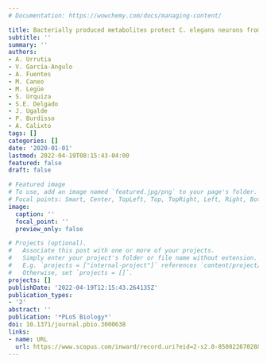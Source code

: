 ```yaml
---
# Documentation: https://wowchemy.com/docs/managing-content/

title: Bacterially produced metabolites protect C. elegans neurons from degeneration
subtitle: ''
summary: ''
authors:
- A. Urrutia
- V. García-Angulo
- A. Fuentes
- M. Caneo
- M. Legüe
- S. Urquiza
- S.E. Delgado
- J. Ugalde
- P. Burdisso
- A. Calixto
tags: []
categories: []
date: '2020-01-01'
lastmod: 2022-04-19T08:15:43-04:00
featured: false
draft: false

# Featured image
# To use, add an image named `featured.jpg/png` to your page's folder.
# Focal points: Smart, Center, TopLeft, Top, TopRight, Left, Right, BottomLeft, Bottom, BottomRight.
image:
  caption: ''
  focal_point: ''
  preview_only: false

# Projects (optional).
#   Associate this post with one or more of your projects.
#   Simply enter your project's folder or file name without extension.
#   E.g. `projects = ["internal-project"]` references `content/project/deep-learning/index.md`.
#   Otherwise, set `projects = []`.
projects: []
publishDate: '2022-04-19T12:15:43.264135Z'
publication_types:
- '2'
abstract: ''
publication: '*PLoS Biology*'
doi: 10.1371/journal.pbio.3000638
links:
- name: URL
  url: https://www.scopus.com/inward/record.uri?eid=2-s2.0-85082267028&doi=10.1371%2fjournal.pbio.3000638&partnerID=40&md5=657c720b90e7fc07d247f7131d239085
---
```

